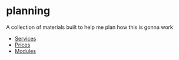 # planning
A collection of materials built to help me plan how this is gonna work

* [Services](/services)
* [Prices](/prices)
* [Modules](/modules)